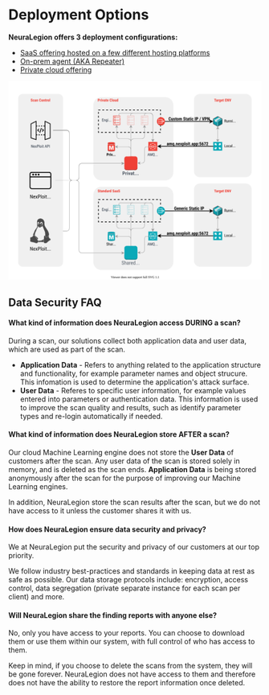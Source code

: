 # Deployment Options
**NeuraLegion offers 3 deployment configurations:**
- [SaaS offering hosted on a few different hosting platforms](deployment/saas.md)
- [On-prem agent (AKA Repeater)](deployment/repeater.md)
- [Private cloud offering](deployment/private-cloud.md)

![cloud-architecture.png](media/cloud-architecture.svg ':size=45%')

## Data Security FAQ <!-- {docsify-ignore} -->
#### What kind of information does NeuraLegion access DURING a scan? <!-- {docsify-ignore} -->
During a scan, our solutions collect both application data and user data, which are used as part of the scan.
- **Application Data** - Refers to anything related to the application structure and functionality, for example parameter names and object strucure. This infomation is used to determine the application's attack surface.
- **User Data** - Referes to specific user information, for example values entered into parameters or authentication data. This information is used to improve the scan quality and results, such as identify parameter types and re-login automatically if needed.

#### What kind of information does NeuraLegion store AFTER a scan? <!-- {docsify-ignore} -->
Our cloud Machine Learning engine does not store the **User Data** of customers after the scan. Any user data of the scan is stored solely in memory, and is deleted as the scan ends. **Application Data** is being stored anonymously after the scan for the purpose of improving our Machine Learning engines.

In addition, NeuraLegion store the scan results after the scan, but we do not have access to it unless the customer shares it with us.

#### How does NeuraLegion ensure data security and privacy? <!-- {docsify-ignore} -->
We at NeuraLegion put the security and privacy of our customers at our top priority. 

We follow industry best-practices and standards in keeping data at rest as safe as possible. Our data storage protocols include: encryption, access control, data segregation (private separate instance for each scan per client) and more.

#### Will NeuraLegion share the finding reports with anyone else? <!-- {docsify-ignore} -->
No, only you have access to your reports. You can choose to download them or use them within our system, with full control of who has access to them. 

Keep in mind, if you choose to delete the scans from the system, they will be gone forever. NeuraLegion does not have access to them and therefore does not have the ability to restore the report information once deleted.
